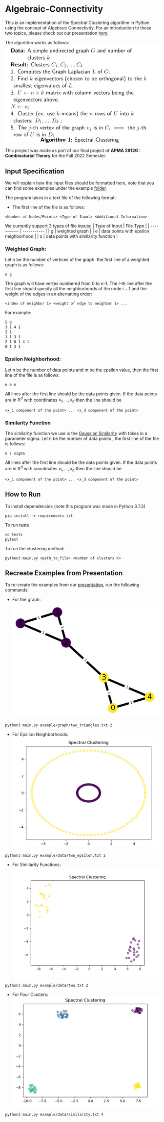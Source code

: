 # Algebraic-Connectivity

This is an implementation of the Spectral Clustering algorithm in Python using the concept of Algebraic Connectivity. For an introduction to these two topics, please check out our presentation [here](presentation/presentation.pdf).<br />

The algorithm works as follows:
![alt text](algorithm.png)

This project was made as part of our final project of **APMA 2812G : Combinatorial Theory** for the Fall 2022 Semester.
## Input Specification
We will explain how the input files should be formatted here, note that you can find some examples under the example [folder](example/). <br/>

The program takes in a text file of the following format:
- The first line of the file is as follows:
```
<Number of Nodes/Points> <Type of Input> <Additional Information>
```
We currently support 3 types of file inputs:
| Type of Input      | File Type |
| ----------- | ----------- |
| g | weighted graph       |
| e |   data points with epsilon neighborhood   |
| s | data points with similarity function |
### Weighted Graph:
Let n be the number of vertices of the graph. the first line of a weighted graph is as follows:
```
n g
```
The graph will have vertex numbered from 0 to n-1. The $i$-th line after the first line should specify all the neighborhoods of the node $i-1$ and the weight of the edges in an alternating order:
```
<index of neighbor 1> <weight of edge to neighbor 1> ...
```
For example:
```
5 g
3 1 4 1
2 1
1 1 3 1
2 1 0 1 4 1
0 1 3 1
```
### Epsilon Neighborhood:
Let n be the number of data points and m be the epsilon value, then the first line of the file is as follows:
```
n e m
```
All lines after the first line should be the data points given. If the data points are in $\mathbb{R}^d$ with coordinates $x_1, ..., x_d$ then the line should be
```
<x_1 component of the point> ... <x_d component of the point>
```

### Similarity Function
The similarity function we use is the [Gaussian Similarity](https://en.wikipedia.org/wiki/Similarity_measure) with takes in a parameter sigma. Let n be the number of data points , the first line of the file is follows:
```
n s sigma
```
All lines after the first line should be the data points given. If the data points are in $\mathbb{R}^d$ with coordinates $x_1, ..., x_d$ then the line should be
```
<x_1 component of the point> ... <x_d component of the point>
```
## How to Run
To install dependencies (note this program was made in Python 3.7.3)
```
pip install -r requirements.txt
```
To run tests
```
cd tests
pytest
```
To run the clustering method:
```
python3 main.py <path_to_file> <number of clusters K>
```
## Recreate Examples from Presentation
To re-create the examples from our [presentation](presentation/presentation.pdf), run the following commands:
- For the graph: <br/>
![alt text](presentation/graphics/g.png)
```
python3 main.py example/graph/two_triangles.txt 2
```
- For Epsilon Neighborhoods: <br/>
![alt text](presentation/graphics/e.png)
```
python3 main.py example/data/two_epsilon.txt 2
```
- For Similarity Functions: <br/>
![alt text](presentation/graphics/Figure_1.png)
```
python3 main.py example/data/two.txt 2
```
- For Four Clusters: <br/>
![alt text](presentation/graphics/sym.png)
```
python3 main.py example/data/similarity.txt 4
```
